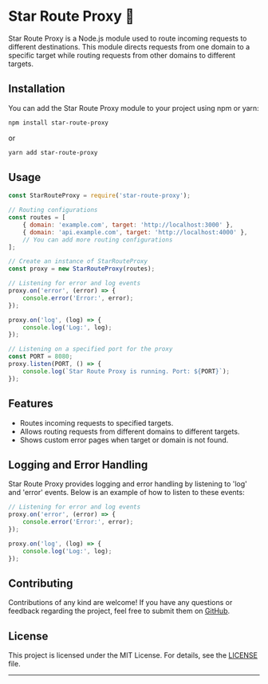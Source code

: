 # Star Route Proxy 🌟

Star Route Proxy is a Node.js module used to route incoming requests to different destinations. This module directs requests from one domain to a specific target while routing requests from other domains to different targets.

## Installation

You can add the Star Route Proxy module to your project using npm or yarn:

```bash
npm install star-route-proxy
```

or

```bash
yarn add star-route-proxy
```

## Usage

```javascript
const StarRouteProxy = require('star-route-proxy');

// Routing configurations
const routes = [
    { domain: 'example.com', target: 'http://localhost:3000' },
    { domain: 'api.example.com', target: 'http://localhost:4000' },
    // You can add more routing configurations
];

// Create an instance of StarRouteProxy
const proxy = new StarRouteProxy(routes);

// Listening for error and log events
proxy.on('error', (error) => {
    console.error('Error:', error);
});

proxy.on('log', (log) => {
    console.log('Log:', log);
});

// Listening on a specified port for the proxy
const PORT = 8080;
proxy.listen(PORT, () => {
    console.log(`Star Route Proxy is running. Port: ${PORT}`);
});
```

## Features

- Routes incoming requests to specified targets.
- Allows routing requests from different domains to different targets.
- Shows custom error pages when target or domain is not found.

## Logging and Error Handling

Star Route Proxy provides logging and error handling by listening to 'log' and 'error' events. Below is an example of how to listen to these events:

```javascript
// Listening for error and log events
proxy.on('error', (error) => {
    console.error('Error:', error);
});

proxy.on('log', (log) => {
    console.log('Log:', log);
});
```

## Contributing

Contributions of any kind are welcome! If you have any questions or feedback regarding the project, feel free to submit them on [GitHub](https://github.com/your-username/star-route-proxy).

## License

This project is licensed under the MIT License. For details, see the [LICENSE](LICENSE) file.

---